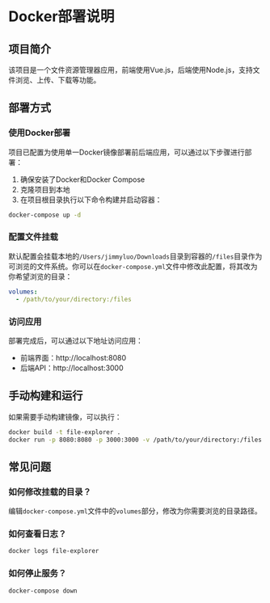 # Docker部署说明

## 项目简介

该项目是一个文件资源管理器应用，前端使用Vue.js，后端使用Node.js，支持文件浏览、上传、下载等功能。

## 部署方式

### 使用Docker部署

项目已配置为使用单一Docker镜像部署前后端应用，可以通过以下步骤进行部署：

1. 确保安装了Docker和Docker Compose
2. 克隆项目到本地
3. 在项目根目录执行以下命令构建并启动容器：

```bash
docker-compose up -d
```

### 配置文件挂载

默认配置会挂载本地的`/Users/jimmyluo/Downloads`目录到容器的`/files`目录作为可浏览的文件系统。你可以在`docker-compose.yml`文件中修改此配置，将其改为你希望浏览的目录：

```yaml
volumes:
  - /path/to/your/directory:/files
```

### 访问应用

部署完成后，可以通过以下地址访问应用：

- 前端界面：http://localhost:8080
- 后端API：http://localhost:3000

## 手动构建和运行

如果需要手动构建镜像，可以执行：

```bash
docker build -t file-explorer .
docker run -p 8080:8080 -p 3000:3000 -v /path/to/your/directory:/files -d file-explorer
```

## 常见问题

### 如何修改挂载的目录？

编辑`docker-compose.yml`文件中的`volumes`部分，修改为你需要浏览的目录路径。

### 如何查看日志？

```bash
docker logs file-explorer
```

### 如何停止服务？

```bash
docker-compose down
``` 